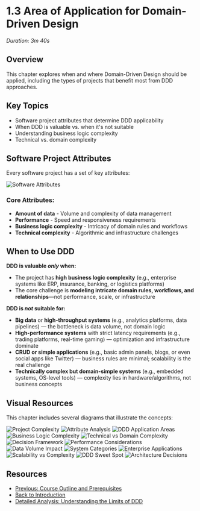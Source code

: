 # 1.3 Area of Application for Domain-Driven Design
*Duration: 3m 40s*

## Overview
This chapter explores when and where Domain-Driven Design should be applied, including the types of projects that benefit most from DDD approaches.

## Key Topics
- Software project attributes that determine DDD applicability
- When DDD is valuable vs. when it's not suitable
- Understanding business logic complexity
- Technical vs. domain complexity

## Software Project Attributes

Every software project has a set of key attributes:

![Software Attributes](images/image.png)

### Core Attributes:
- **Amount of data** - Volume and complexity of data management
- **Performance** - Speed and responsiveness requirements  
- **Business logic complexity** - Intricacy of domain rules and workflows
- **Technical complexity** - Algorithmic and infrastructure challenges

## When to Use DDD

**DDD is valuable *only* when:**
- The project has **high business logic complexity** (e.g., enterprise systems like ERP, insurance, banking, or logistics platforms)
- The core challenge is **modeling intricate domain rules, workflows, and relationships**—not performance, scale, or infrastructure

**DDD is *not* suitable for:**
- **Big data** or **high-throughput systems** (e.g., analytics platforms, data pipelines) — the bottleneck is data volume, not domain logic
- **High-performance systems** with strict latency requirements (e.g., trading platforms, real-time gaming) — optimization and infrastructure dominate
- **CRUD or simple applications** (e.g., basic admin panels, blogs, or even social apps like Twitter) — business rules are minimal; scalability is the real challenge
- **Technically complex but domain-simple systems** (e.g., embedded systems, OS-level tools) — complexity lies in hardware/algorithms, not business concepts

## Visual Resources

This chapter includes several diagrams that illustrate the concepts:

![Project Complexity](images/image-1.png)
![Attribute Analysis](images/image-2.png)
![DDD Application Areas](images/image-3.png)
![Business Logic Complexity](images/image-4.png)
![Technical vs Domain Complexity](images/image-5.png)
![Decision Framework](images/image-6.png)
![Performance Considerations](images/image-7.png)
![Data Volume Impact](images/image-8.png)
![System Categories](images/image-9.png)
![Enterprise Applications](images/image-10.png)
![Scalability vs Complexity](images/image-11.png)
![DDD Sweet Spot](images/image-12.png)
![Architecture Decisions](images/image-13.png)

## Resources
- [Previous: Course Outline and Prerequisites](../1.2-course-outline-prerequisites/README.md)
- [Back to Introduction](../README.md)
- [Detailed Analysis: Understanding the Limits of DDD](Understanding-the-Limits-of-Domain-Driven-Design.md)